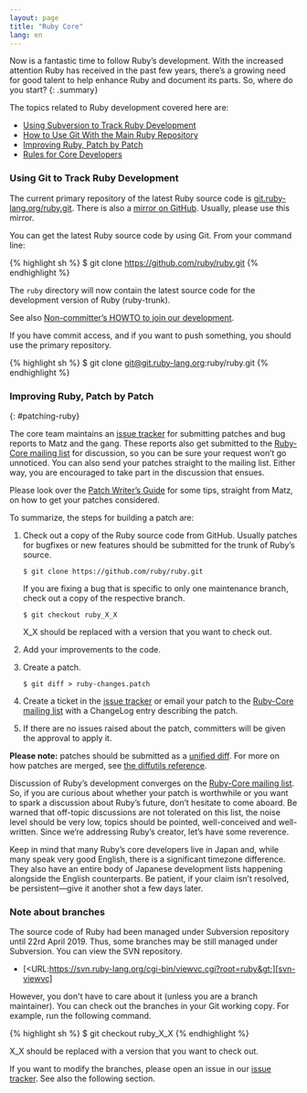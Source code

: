 ```yaml
---
layout: page
title: "Ruby Core"
lang: en
---
```


Now is a fantastic time to follow Ruby’s development. With the increased
attention Ruby has received in the past few years, there’s a growing need
for good talent to help enhance Ruby and document its parts.
So, where do you start?
{: .summary}

The topics related to Ruby development covered here are:

* [Using Subversion to Track Ruby Development](#following-ruby)
* [How to Use Git With the Main Ruby Repository](#git-ruby)
* [Improving Ruby, Patch by Patch](#patching-ruby)
* [Rules for Core Developers](#coding-standards)

### Using Git to Track Ruby Development

The current primary repository of the latest Ruby source code is
[git.ruby-lang.org/ruby.git][gitrlo].
There is also a [mirror on GitHub][7].  Usually, please use this mirror.

You can get the latest Ruby source code by using Git.
From your command line:

{% highlight sh %}
$ git clone https://github.com/ruby/ruby.git
{% endhighlight %}

The `ruby` directory will now contain the latest source code
for the development version of Ruby (ruby-trunk).

See also [Non-committer’s HOWTO to join our development][noncommitterhowto].

If you have commit access, and if you want to push something,
you should use the primary repository.

{% highlight sh %}
$ git clone git@git.ruby-lang.org:ruby/ruby.git
{% endhighlight %}

### Improving Ruby, Patch by Patch
{: #patching-ruby}

The core team maintains an [issue tracker][10] for submitting patches and
bug reports to Matz and the gang. These reports also get submitted to
the [Ruby-Core mailing list][mailing-lists] for discussion,
so you can be sure your request won’t go unnoticed. You can
also send your patches straight to the mailing list. Either way, you are
encouraged to take part in the discussion that ensues.

Please look over the [Patch Writer’s Guide][writing-patches] for some tips,
straight from Matz, on how to get your patches considered.

To summarize, the steps for building a patch are:

1.  Check out a copy of the Ruby source code from GitHub.
    Usually patches for bugfixes or new features should be submitted
    for the trunk of Ruby’s source.

        $ git clone https://github.com/ruby/ruby.git

    If you are fixing a bug that is specific to only one maintenance branch,
    check out a copy of the respective branch.

        $ git checkout ruby_X_X

    X_X should be replaced with a version that you want to check out.

2.  Add your improvements to the code.

3.  Create a patch.

        $ git diff > ruby-changes.patch

4.  Create a ticket in the [issue tracker][10] or email your patch to
    the [Ruby-Core mailing list][mailing-lists] with a ChangeLog entry
    describing the patch.

5.  If there are no issues raised about the patch, committers will be
    given the approval to apply it.

**Please note:** patches should be submitted as a [unified diff][12].
For more on how patches are merged, see [the diffutils reference][13].

Discussion of Ruby’s development converges on the
[Ruby-Core mailing list][mailing-lists]. So, if you are curious
about whether your patch is worthwhile or you want to spark a discussion
about Ruby’s future, don’t hesitate to come aboard. Be warned that
off-topic discussions are not tolerated on this list, the noise level
should be very low, topics should be pointed, well-conceived and
well-written. Since we’re addressing Ruby’s creator, let’s have some
reverence.

Keep in mind that many Ruby’s core developers live in Japan and, while many
speak very good English, there is a significant timezone difference.
They also have an entire body of Japanese development lists happening
alongside the English counterparts. Be patient, if your claim isn’t
resolved, be persistent—give it another shot a few days later.


### Note about branches

The source code of Ruby had been managed under Subversion repository until 22rd April 2019.
Thus, some branches may be still managed under Subversion.
You can view the SVN repository.

* [&lt;URL:https://svn.ruby-lang.org/cgi-bin/viewvc.cgi?root=ruby&gt;][svn-viewvc]

However, you don't have to care about it (unless you are a branch maintainer).
You can check out the branches in your Git working copy.
For example, run the following command.

{% highlight sh %}
$ git checkout ruby_X_X
{% endhighlight %}

X_X should be replaced with a version that you want to check out.

If you want to modify the branches, please open an issue in our [issue tracker][10].
See also the following section.

[gitrlo]: https://git.ruby-lang.org/ruby.git
[mailing-lists]: /en/community/mailing-lists/
[writing-patches]: /en/community/ruby-core/writing-patches/
[noncommitterhowto]: https://github.com/shyouhei/ruby/wiki/noncommitterhowto
[svn-viewvc]: https://svn.ruby-lang.org/cgi-bin/viewvc.cgi?root=ruby
[7]: https://github.com/ruby/ruby
[10]: https://bugs.ruby-lang.org/
[12]: http://www.gnu.org/software/diffutils/manual/html_node/Unified-Format.html
[13]: http://www.gnu.org/software/diffutils/manual/html_node/Merging-with-patch.html#Merging%20with%20patch

